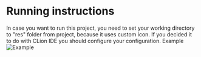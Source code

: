 Running instructions
=============
In case you want to run this project, you need to set your working directory to "res" folder from project, 
because it uses custom icon. If you decided it to do with CLion IDE you should configure your configuration. Example
![Example](http://i.imgur.com/m1NfXPL.png)
